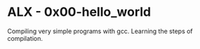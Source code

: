 # ALX - 0x00-hello_world
Compiling very simple programs with gcc. Learning the steps of compilation.
